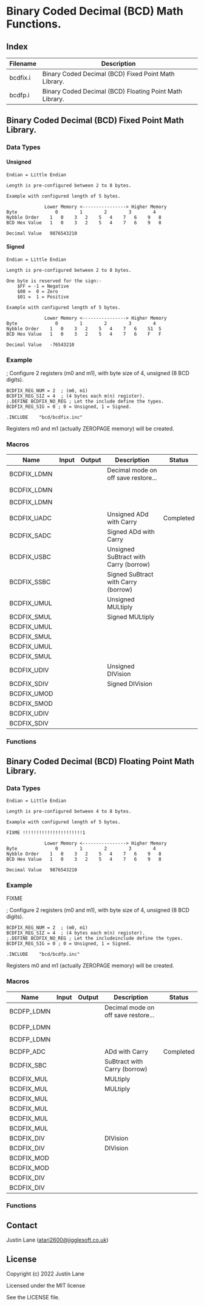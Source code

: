 # Binary Coded Decimal (BCD) Math Functions.

## Index

| Filename  | Description |
|-----------|-------------|
| bcdfix.i  | Binary Coded Decimal (BCD) Fixed Point Math Library. |
| bcdfp.i   | Binary Coded Decimal (BCD) Floating Point Math Library. |


## Binary Coded Decimal (BCD) Fixed Point Math Library.

### Data Types

#### Unsigned

```
Endian = Little Endian

Length is pre-configured between 2 to 8 bytes.

Example with configured length of 5 bytes.

              Lower Memory <----------------> Higher Memory
Byte              0        1        2        3        4
Nybble Order    1   0    3   2    5   4    7   6    9   8
BCD Hex Value   1   0    3   2    5   4    7   6    9   8

Decimal Value   9876543210
```


#### Signed

```
Endian = Little Endian

Length is pre-configured between 2 to 8 bytes.

One byte is reserved for the sign:-
    $FF = -1 = Negative
    $00 =  0 = Zero
    $01 =  1 = Positive

Example with configured length of 5 bytes.

              Lower Memory <----------------> Higher Memory
Byte              0        1        2        3        4
Nybble Order    1   0    3   2    5   4    7   6    S1  S
BCD Hex Value   1   0    3   2    5   4    7   6    F   F

Decimal Value   -76543210
```


### Example 

; Configure 2 registers (m0 and m1), with byte size of 4, unsigned (8 BCD digits).

```
BCDFIX_REG_NUM = 2  ; (m0, m1)
BCDFIX_REG_SIZ = 4  ; (4 bytes each m(n) register).
;.DEFINE BCDFIX_NO_REG ; Let the include define the types.
BCDFIX_REG_SIG = 0 ; 0 = Unsigned, 1 = Signed.

.INCLUDE    "bcd/bcdfix.inc"
```

Registers m0 and m1 (actually ZEROPAGE memory) will be created.


### Macros

| Name | Input | Output | Description | Status |
|------|-------|--------|-------------|--------|
| BCDFIX_LDMN | | | Decimal mode on off save restore...|
| ||||
| BCDFIX_LDMN | | | |
| ||||
| BCDFIX_LDMN | | | |
| ||||
| BCDFIX_UADC | | | Unsigned ADd with Carry | Completed |
| BCDFIX_SADC | | | Signed ADd with Carry |
| BCDFIX_USBC | | | Unsigned SuBtract with Carry (borrow) |
| BCDFIX_SSBC | | | Signed SuBtract with Carry (borrow) |
| BCDFIX_UMUL | | | Unsigned MULtiply |
| BCDFIX_SMUL | | | Signed MULtiply |
| BCDFIX_UMUL | | | |
| BCDFIX_SMUL | | | |
| BCDFIX_UMUL | | | |
| BCDFIX_SMUL | | | |
| BCDFIX_UDIV | | | Unsigned DIVision |
| BCDFIX_SDIV | | | Signed DIVision |
| BCDFIX_UMOD | | | |
| BCDFIX_SMOD | | | |
| BCDFIX_UDIV | | | |
| BCDFIX_SDIV | | | |



### Functions










## Binary Coded Decimal (BCD) Floating Point Math Library.

### Data Types

```
Endian = Little Endian

Length is pre-configured between 4 to 8 bytes.

Example with configured length of 5 bytes.

FIXME !!!!!!!!!!!!!!!!!!!!!!1

              Lower Memory <----------------> Higher Memory
Byte              0        1        2        3        4
Nybble Order    1   0    3   2    5   4    7   6    9   8
BCD Hex Value   1   0    3   2    5   4    7   6    9   8

Decimal Value   9876543210
```


### Example

FIXME

; Configure 2 registers (m0 and m1), with byte size of 4, unsigned (8 BCD digits).

```
BCDFIX_REG_NUM = 2  ; (m0, m1)
BCDFIX_REG_SIZ = 4  ; (4 bytes each m(n) register).
;.DEFINE BCDFIX_NO_REG ; Let the includeinclude define the types.
BCDFIX_REG_SIG = 0 ; 0 = Unsigned, 1 = Signed.

.INCLUDE    "bcd/bcdfp.inc"
```

Registers m0 and m1 (actually ZEROPAGE memory) will be created.


### Macros

| Name | Input | Output | Description | Status |
|------|-------|--------|-------------|--------|
| BCDFP_LDMN | | | Decimal mode on off save restore...|
| ||||
| BCDFP_LDMN | | | |
| ||||
| BCDFP_LDMN | | | |
| ||||
| BCDFP_ADC | | | ADd with Carry | Completed |
| BCDFIX_SBC | | | SuBtract with Carry (borrow) |
| BCDFIX_MUL | | | MULtiply |
| BCDFIX_MUL | | | MULtiply |
| BCDFIX_MUL | | | |
| BCDFIX_MUL | | | |
| BCDFIX_MUL | | | |
| BCDFIX_MUL | | | |
| BCDFIX_DIV | | | DIVision |
| BCDFIX_DIV | | | DIVision |
| BCDFIX_MOD | | | |
| BCDFIX_MOD | | | |
| BCDFIX_DIV | | | |
| BCDFIX_DIV | | | |



### Functions






## Contact

Justin Lane (atari2600@jigglesoft.co.uk)


## License

Copyright (c) 2022 Justin Lane

Licensed under the MIT license

See the LICENSE file.

